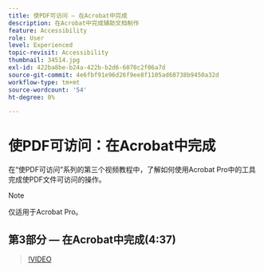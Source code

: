 ```yaml
---
title: 使PDF可访问 — 在Acrobat中完成
description: 在Acrobat中完成辅助文档制作
feature: Accessibility
role: User
level: Experienced
topic-revisit: Accessibility
thumbnail: 34514.jpg
exl-id: 422ba8be-b24a-422b-b2d6-6070c2f06a7d
source-git-commit: 4e6fbf91e96d26f9ee8f1105ad68738b9450a32d
workflow-type: tm+mt
source-wordcount: '54'
ht-degree: 0%

---
```


# 使PDF可访问：在Acrobat中完成

在“使PDF可访问”系列的第三个视频教程中，了解如何使用Acrobat Pro中的工具完成使PDF文件可访问的操作。

>[!NOTE]
>
>仅适用于Acrobat Pro。

## 第3部分 — 在Acrobat中完成(4:37)

>[!VIDEO](https://video.tv.adobe.com/v/34514?quality=12&learn=on&hidetitle=true)
